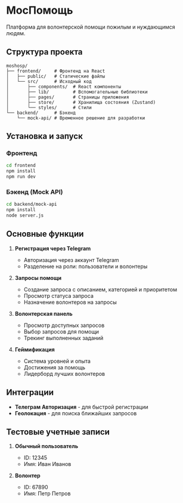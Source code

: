 # МосПомощь

Платформа для волонтерской помощи пожилым и нуждающимся людям.

## Структура проекта

```
moshosp/
├── frontend/     # Фронтенд на React
│   ├── public/   # Статические файлы
│   └── src/      # Исходный код
│       ├── components/  # React компоненты
│       ├── lib/         # Вспомогательные библиотеки
│       ├── pages/       # Страницы приложения
│       ├── store/       # Хранилища состояния (Zustand)
│       └── styles/      # Стили
└── backend/      # Бэкенд
    └── mock-api/ # Временное решение для разработки
```

## Установка и запуск

### Фронтенд

```bash
cd frontend
npm install
npm run dev
```

### Бэкенд (Mock API)

```bash
cd backend/mock-api
npm install
node server.js
```

## Основные функции

1. **Регистрация через Telegram**
   - Авторизация через аккаунт Telegram
   - Разделение на роли: пользователи и волонтеры

2. **Запросы помощи**
   - Создание запроса с описанием, категорией и приоритетом
   - Просмотр статуса запроса
   - Назначение волонтеров на запросы

3. **Волонтерская панель**
   - Просмотр доступных запросов
   - Выбор запросов для помощи
   - Трекинг выполненных заданий

4. **Геймификация**
   - Система уровней и опыта
   - Достижения за помощь
   - Лидерборд лучших волонтеров

## Интеграции

- **Телеграм Авторизация** - для быстрой регистрации
- **Геолокация** - для поиска ближайших запросов

## Тестовые учетные записи

1. **Обычный пользователь**
   - ID: 12345
   - Имя: Иван Иванов

2. **Волонтер**
   - ID: 67890
   - Имя: Петр Петров 